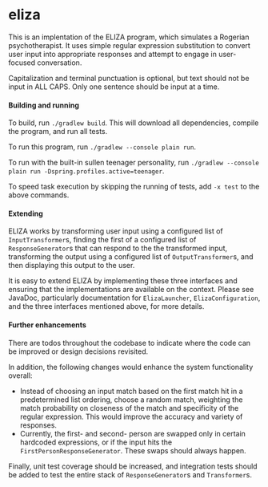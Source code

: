 # eliza

This is an implentation of the ELIZA program, which simulates a Rogerian psychotherapist.  It uses simple regular expression substitution to convert user input into appropriate responses and attempt to engage in user-focused conversation.

Capitalization and terminal punctuation is optional, but text should not be input in ALL CAPS.  Only one sentence should be input at a time.

#### Building and running

To build, run `./gradlew build`.  This will download all dependencies, compile the program, and run all tests.

To run this program, run `./gradlew --console plain run`.

To run with the built-in sullen teenager personality, run `./gradlew --console plain run -Dspring.profiles.active=teenager`.

To speed task execution by skipping the running of tests, add `-x test` to the above commands.

#### Extending

ELIZA works by transforming user input using a configured list of `InputTransformer`s, finding the first of a configured list of `ResponseGenerator`s that can respond to the the transformed input, transforming the output using a configured list of `OutputTransformer`s, and then displaying this output to the user.

It is easy to extend ELIZA by implementing these three interfaces and ensuring that the implementations are available on the context.  Please see JavaDoc, particularly documentation for `ElizaLauncher`, `ElizaConfiguration`, and the three interfaces mentioned above, for more details.

#### Further enhancements

There are todos throughout the codebase to indicate where the code can be improved or design decisions revisited.

In addition, the following changes would enhance the system functionality overall:

- Instead of choosing an input match based on the first match hit in a predetermined list ordering, choose a random match, weighting the match probability on closeness of the match and specificity of the regular expression.  This would improve the accuracy and variety of responses.
- Currently, the first- and second- person are swapped only in certain hardcoded expressions, or if the input hits the `FirstPersonResponseGenerator`.  These swaps should always happen.

Finally, unit test coverage should be increased, and integration tests should be added to test the entire stack of `ResponseGenerator`s and `Transformer`s.
